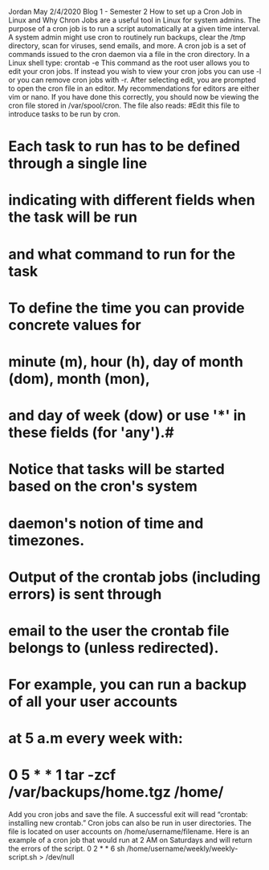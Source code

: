 Jordan May
2/4/2020
Blog 1 - Semester 2
How to set up a Cron Job in Linux and Why
	Chron Jobs are a useful tool in Linux for system admins. The purpose of a cron job is to run a script automatically at a given time interval. A system admin might use cron to routinely run backups, clear the /tmp directory, scan for viruses, send emails, and more. A cron job is a set of commands issued to the cron daemon via a file in the cron directory. 
In a Linux shell type: crontab -e
This command as the root user allows you to edit your cron jobs. If instead you wish to view your cron jobs you can use -l or you can remove cron jobs with -r. After selecting edit, you are prompted to open the cron file in an editor. My recommendations for editors are either vim or nano. If you have done this correctly, you should now be viewing the cron file stored in /var/spool/cron. The file also reads:
#Edit this file to introduce tasks to be run by cron. 
#
# Each task to run has to be defined through a single line
# indicating with different fields when the task will be run
# and what command to run for the task
#
# To define the time you can provide concrete values for
# minute (m), hour (h), day of month (dom), month (mon),
# and day of week (dow) or use '*' in these fields (for 'any').#
# Notice that tasks will be started based on the cron's system
# daemon's notion of time and timezones.
#
# Output of the crontab jobs (including errors) is sent through
# email to the user the crontab file belongs to (unless redirected).
#
# For example, you can run a backup of all your user accounts
# at 5 a.m every week with:
# 0 5 * * 1 tar -zcf /var/backups/home.tgz /home/

Add you cron jobs and save the file. A successful exit will read “crontab: installing new crontab.”
Cron jobs can also be run in user directories. The file is located on user accounts on /home/username/filename. Here is an example of a cron job that would run at 2 AM on Saturdays and will return the errors of the script.
0 2 * * 6 sh /home/username/weekly/weekly-script.sh > /dev/null


